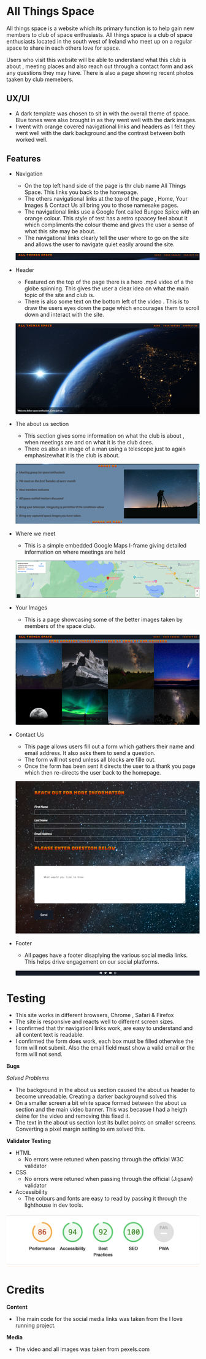 # All Things Space #

All things space is a website which its primary function is to help gain new members to club of space enthusiasts. All things space is a club of space enthusiasts located in the south west of Ireland who meet up on a regular space to share in each others love for space.

Users who visit this website will be able to understand what this club is about , meeting places and also reach out through a contact form and ask any questions they may have. There is also a page showing recent photos taaken by club memebers.

## UX/UI ##

   * A dark template was chosen to sit in with the overall theme of space. Blue tones were also brought in as they went well with the dark images. 
   * I went with orange covered navigational links and headers as I felt they went well with the dark background and the contrast between both worked well.

## Features ##

 * Navigation

    * On the top left hand side of the page is thr club name All Things Space. This links you back to the homepage.
    * The others navigational links at the top of the page , Home, Your Images & Contact Us all bring you to those namesake pages.
    * The navigational links use a Google font called Bungee Spice with an orange colour. This style of test has a retro spaacey feel about it which compliments the colour theme and gives the user a sense of what this site may be about.
    * The navigational links clearly tell the user where to go on the site and allows the user to navigate quiet easily around the site.

    ![](assets/images/navigational-links.png)

 * Header

    * Featured on the top of the page there is a hero .mp4 video of a the globe spinning. This gives the user a clear idea on what the main topic of the site and club is.
    * There is also some text on the bottom left of the video . This is to draw the users eyes down the page which encourages them to scroll down and interact with the site.

    ![](assets/images/Screenshot-of-header.png)

 * The about us section

    * This section gives some information on what the club is about , when meetings are and on what it is the club does.
    * There os also an image of a man using a telescope just to again emphasizewhat it is the club is about.     

    ![](assets/images/screenshot-of-about-us-section.png)

 * Where we meet

    * This is a simple embedded Google Maps I-frame giving detailed information on where meetings are held 

    ![](assets/images/screenshot-of-iframe.png)

 * Your Images

    * This is a page showcasing some of the better images taken by members of the space club.

    ![](assets/images/screenshot-of-your-images-page.png)   

 * Contact Us

    * This page allows users fill out a form which gathers their name and email address. It also asks them to send a question. 
    * The form will not send unless all blocks are fille out.
    * Once the form has been sent it directs the user to a thank you page which then re-directs the user back to the homepage. 

    ![](assets/images/screenshot-of-contact-us-page.png)  

* Footer

    * All pages have a footer disaplying the various social media links. This helps drive engagement on our social platforms. 

    ![](assets/images/screenshot-of-footer.png)

# Testing #

   * This site works in different browsers, Chrome , Safari & Firefox
   * The site is responsive and reacts well to different screen sizes.
   * I confirmed that thr navigationl links work, are easy to understand and all content text is readable.
   * I confirmed the form does work, each box must be filled otherwise the form will not submit. Also the email field must show a valid email or the form will not send.

**Bugs** 

*Solved Problems*

   * The background in the about us section caused the about us header to become unreadable. Creating a darker backgrouynd solved this
   * On a smaller screen a bit white space formed between the about us section and the main video banner. This was becasue I had a heigth deine for the video and removing this fixed it. 
   * The text in the about us section lost its bullet points on smaller screens. Converting a pixel margin setting to em solved this.

**Validator Testing**

* HTML
   * No errors were retuned when passing through the official W3C validator
* CSS
   * No errors were retuned when passing through the official (Jigsaw) validator
* Accessibility
   * The colours and fonts are easy to read by passing it through the lighthouse in dev tools.

![](assets/images/Lighouthouse-score.png)     

# Credits #

**Content** 
   * The main code for the social media links was taken from the I love running project.

**Media**

   * The video and all images was taken from pexels.com
